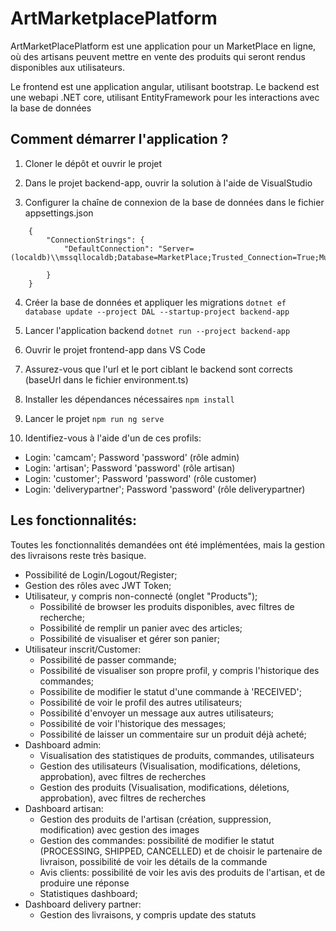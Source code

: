 # ArtMarketplacePlatform

ArtMarketPlacePlatform est une application pour un MarketPlace en ligne, où des artisans peuvent mettre en vente des produits qui seront rendus disponibles aux utilisateurs.

Le frontend est une application angular, utilisant bootstrap.
Le backend est une webapi .NET core, utilisant EntityFramework pour les interactions avec la base de données

## Comment démarrer l'application ?

1. Cloner le dépôt et ouvrir le projet

2. Dans le projet backend-app, ouvrir la solution à l'aide de VisualStudio

3. Configurer la chaîne de connexion de la base de données dans le fichier appsettings.json
```
    {
        "ConnectionStrings": {
            "DefaultConnection": "Server=(localdb)\\mssqllocaldb;Database=MarketPlace;Trusted_Connection=True;MultipleActiveResultSets=true"

        }
    }
```
4. Créer la base de données et appliquer les migrations
```dotnet ef database update --project DAL --startup-project backend-app```

5. Lancer l'application backend
```dotnet run --project backend-app```

6. Ouvrir le projet frontend-app dans VS Code

7. Assurez-vous que l'url et le port ciblant le backend sont corrects (baseUrl dans le fichier environment.ts)

7. Installer les dépendances nécessaires
```npm install```

9. Lancer le projet 
```npm run ng serve```

10. Identifiez-vous à l'aide d'un de ces profils:
 - Login: 'camcam'; Password 'password' (rôle admin)
 - Login: 'artisan'; Password 'password' (rôle artisan)
 - Login: 'customer'; Password 'password' (rôle customer)
 - Login: 'deliverypartner'; Password 'password' (rôle deliverypartner)

## Les fonctionnalités:
Toutes les fonctionnalités demandées ont été implémentées, mais la gestion des livraisons reste très basique.

- Possibilité de Login/Logout/Register;
- Gestion des rôles avec JWT Token;
- Utilisateur, y compris non-connecté (onglet "Products");
    - Possibilité de browser les produits disponibles, avec filtres de recherche;
    - Possibilité de remplir un panier avec des articles;
    - Possibilité de visualiser et gérer son panier;
- Utilisateur inscrit/Customer:
    - Possibilité de passer commande;
    - Possibilité de visualiser son propre profil, y compris l'historique des commandes;
    - Possibilite de modifier le statut d'une commande à 'RECEIVED';
    - Possibilité de voir le profil des autres utilisateurs;
    - Possibilité d'envoyer un message aux autres utilisateurs;
    - Possibilité de voir l'historique des messages;
    - Possibilité de laisser un commentaire sur un produit déjà acheté;
- Dashboard admin:
    - Visualisation des statistiques de produits, commandes, utilisateurs
    - Gestion des utilisateurs (Visualisation, modifications, déletions, approbation), avec filtres de recherches
    - Gestion des produits (Visualisation, modifications, déletions, approbation), avec filtres de recherches
- Dashboard artisan:
    - Gestion des produits de l'artisan (création, suppression, modification) avec gestion des images
    - Gestion des commandes: possibilité de modifier le statut (PROCESSING, SHIPPED, CANCELLED) et de choisir le partenaire de livraison, possibilité de voir les détails de la commande
    - Avis clients: possibilité de voir les avis des produits de l'artisan, et de produire une réponse
    - Statistiques dashboard;
- Dashboard delivery partner:
    - Gestion des livraisons, y compris update des statuts 
